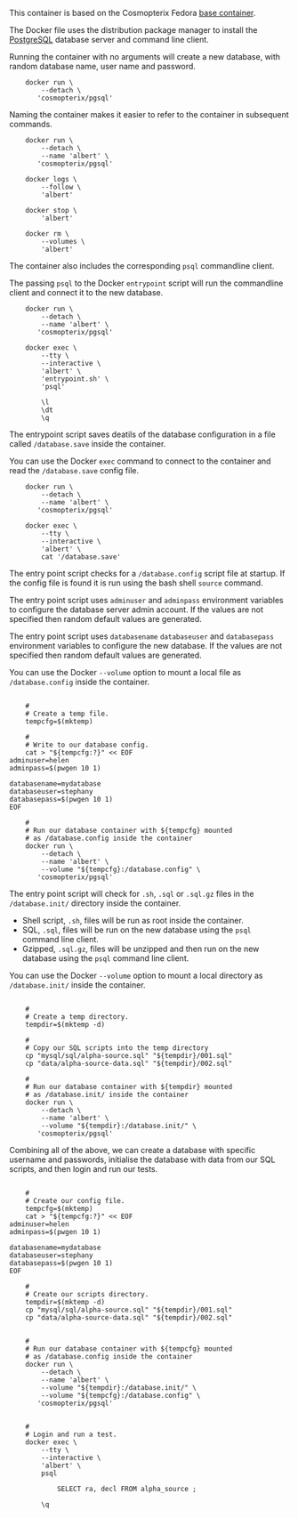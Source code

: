 This container is based on the Cosmopterix Fedora [base container](../fedora/23).

The Docker file uses the distribution package manager to install the [PostgreSQL](http://www.postgresql.org/) database server and command line client.

Running the container with no arguments will create a new database, with random database name, user name and password.

```Shell
    docker run \
        --detach \
       'cosmopterix/pgsql'

```

Naming the container makes it easier to refer to the container in subsequent commands.

```Shell
    docker run \
        --detach \
        --name 'albert' \
       'cosmopterix/pgsql'

    docker logs \
        --follow \
        'albert'

    docker stop \
        'albert'

    docker rm \
        --volumes \
        'albert'

```

The container also includes the corresponding `psql` commandline client.

The passing `psql` to the Docker `entrypoint` script will run the commandline client and connect it to the new database.

```Shell
    docker run \
        --detach \
        --name 'albert' \
       'cosmopterix/pgsql'

    docker exec \
        --tty \
        --interactive \
        'albert' \
        'entrypoint.sh' \
        'psql'

        \l
        \dt
        \q

```

The entrypoint script saves deatils of the database configuration in a file called `/database.save` inside the container.

You can use the Docker `exec` command to connect to the container and read the `/database.save` config file.
 
```Shell
    docker run \
        --detach \
        --name 'albert' \
       'cosmopterix/pgsql'

    docker exec \
        --tty \
        --interactive \
        'albert' \
        cat '/database.save'

```

The entry point script checks for a `/database.config` script file
at startup. If the config file is found it is run using the bash shell
`source` command.

The entry point script uses `adminuser` and `adminpass` environment
variables to configure the database server admin account.
If the values are not specified then random default values are generated.

The entry point script uses `databasename` `databaseuser` and `databasepass`
environment variables to configure the new database.
If the values are not specified then random default values are generated.

You can use the Docker `--volume` option to mount a local file as `/database.config` inside the container.


```Shell

    #
    # Create a temp file.
    tempcfg=$(mktemp)
    
    #
    # Write to our database config.
    cat > "${tempcfg:?}" << EOF
adminuser=helen
adminpass=$(pwgen 10 1)

databasename=mydatabase
databaseuser=stephany
databasepass=$(pwgen 10 1)
EOF

    #
    # Run our database container with ${tempcfg} mounted
    # as /database.config inside the container
    docker run \
        --detach \
        --name 'albert' \
        --volume "${tempcfg}:/database.config" \
       'cosmopterix/pgsql'

```

The entry point script will check for `.sh`, `.sql` or `.sql.gz` files
in the `/database.init/` directory inside the container.

* Shell script, `.sh`, files will be run as root inside the container.
* SQL, `.sql`, files will be run on the new database using the `psql` command line client.
* Gzipped, `.sql.gz`, files will be unzipped and then run on the new database using the `psql` command line client.

You can use the Docker `--volume` option to mount a local directory as `/database.init/` inside the container.

```Shell

    #
    # Create a temp directory.
    tempdir=$(mktemp -d)
    
    #
    # Copy our SQL scripts into the temp directory
    cp "mysql/sql/alpha-source.sql" "${tempdir}/001.sql"
    cp "data/alpha-source-data.sql" "${tempdir}/002.sql"

    #
    # Run our database container with ${tempdir} mounted
    # as /database.init/ inside the container
    docker run \
        --detach \
        --name 'albert' \
        --volume "${tempdir}:/database.init/" \
       'cosmopterix/pgsql'

```

Combining all of the above, we can create a database with
specific username and passwords, initialise the database with
data from our SQL scripts, and then login
and run our tests.

```Shell

    #
    # Create our config file.
    tempcfg=$(mktemp)
    cat > "${tempcfg:?}" << EOF
adminuser=helen
adminpass=$(pwgen 10 1)

databasename=mydatabase
databaseuser=stephany
databasepass=$(pwgen 10 1)
EOF

    #
    # Create our scripts directory.
    tempdir=$(mktemp -d)
    cp "mysql/sql/alpha-source.sql" "${tempdir}/001.sql"
    cp "data/alpha-source-data.sql" "${tempdir}/002.sql"


    #
    # Run our database container with ${tempcfg} mounted
    # as /database.config inside the container
    docker run \
        --detach \
        --name 'albert' \
        --volume "${tempdir}:/database.init/" \
        --volume "${tempcfg}:/database.config" \
       'cosmopterix/pgsql'


    #
    # Login and run a test.
    docker exec \
        --tty \
        --interactive \
        'albert' \
        psql

            SELECT ra, decl FROM alpha_source ;

        \q

```
